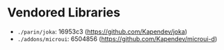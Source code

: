 # Vendored Libraries

- `./parin/joka`: 16953c3 (https://github.com/Kapendev/joka)
- `./addons/microui`: 6504856 (https://github.com/Kapendev/microui-d)

